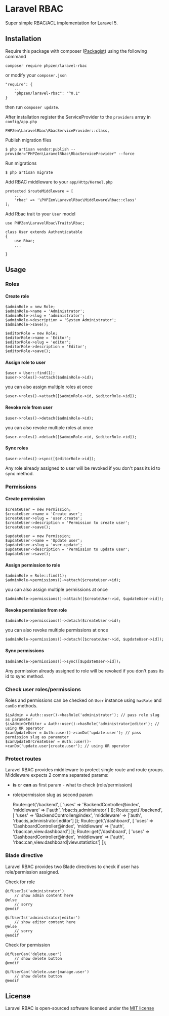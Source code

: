 # Laravel RBAC
Super simple RBAC/ACL implementation for Laravel 5.

## Installation
Require this package with composer ([Packagist](https://packagist.org/packages/phpzen/laravel-rbac)) using the following command

    composer require phpzen/laravel-rbac

or modify your `composer.json`

	"require": {
		...
		"phpzen/laravel-rbac": "^0.1"
	}

then run `composer update`.

After installation register the ServiceProvider to the `providers` array in `config/app.php`

	PHPZen\LaravelRbac\RbacServiceProvider::class,

Publish migration files

	$ php artisan vendor:publish --provider="PHPZen\LaravelRbac\RbacServiceProvider" --force

Run migrations

	$ php artisan migrate

Add RBAC middleware to your `app/Http/Kernel.php`

	protected $routeMiddleware = [
		...
		'rbac' => '\PHPZen\LaravelRbac\Middleware\Rbac::class'
	];

Add Rbac trait to your `User` model

	use PHPZen\LaravelRbac\Traits\Rbac;
	
	class User extends Authenticatable
	{
	    use Rbac;
	    ...
	    
    }

## Usage

### Roles

#### Create role

	$adminRole = new Role;
	$adminRole->name = 'Administrator';
	$adminRole->slug = 'administrator';
	$adminRole->description = 'System Administrator';
	$adminRole->save();
	
	$editorRole = new Role;
	$editorRole->name = 'Editor';
	$editorRole->slug = 'editor';
	$editorRole->description = 'Editor';
	$editorRole->save();

#### Assign role to user
	
	$user = User::find(1);
	$user->roles()->attach($adminRole->id);

you can also assign multiple roles at once

	$user->roles()->attach([$adminRole->id, $editorRole->id]);

#### Revoke role from user

	$user->roles()->detach($adminRole->id);

you can also revoke multiple roles at once

	$user->roles()->detach([$adminRole->id, $editorRole->id]);

#### Sync roles

	$user->roles()->sync([$editorRole->id]);

Any role already assigned to user will be revoked if you don't pass its id to sync method.

### Permissions

#### Create permission

	$createUser = new Permission;
	$createUser->name = 'Create user';
	$createUser->slug = 'user.create';
	$createUser->description = 'Permission to create user';
	$createUser->save();
	
	$updateUser = new Permission;
	$updateUser->name = 'Update user';
	$updateUser->slug = 'user.update';
	$updateUser->description = 'Permission to update user';
	$updateUser->save();

#### Assign permission to role
	
	$adminRole = Role::find(1);
	$adminRole->permissions()->attach($createUser->id);

you can also assign multiple permissions at once

	$adminRole->permissions()->attach([$createUser->id, $updateUser->id]);

#### Revoke permission from role

	$adminRole->permissions()->detach($createUser->id);

you can also revoke multiple permissions at once

	$adminRole->permissions()->detach([$createUser->id, $updateUser->id]);

#### Sync permissions

	$adminRole->permissions()->sync([$updateUser->id]);

Any permission already assigned to role will be revoked if you don't pass its id to sync method.

### Check user roles/permissions

Roles and permissions can be checked on `User` instance using `hasRole` and `canDo` methods.

	$isAdmin = Auth::user()->hasRole('administrator'); // pass role slug as parameter
	$isAdminOrEditor = Auth::user()->hasRole('administrator|editor'); // using OR operator
	$canUpdateUser = Auth::user()->canDo('update.user'); // pass permission slug as parameter
	$canUpdateOrCreateUser = Auth::user()->canDo('update.user|create.user'); // using OR operator

### Protect routes

Laravel RBAC provides middleware to protect single route and route groups. Middleware expects 2 comma separated params: 
- **is** or **can** as first param - what to check (role/permission)
- role/permission slug as second param

	Route::get('/backend', [
		'uses' => 'BackendController@index',
		'middleware' => ['auth', 'rbac:is,administrator']
	]);
	Route::get('/backend', [
        'uses' => 'BackendController@index',
        'middleware' => ['auth', 'rbac:is,administrator|editor']
    ]);
	Route::get('/dashboard', [
		'uses' => 'DashboardController@index',
		'middleware' => ['auth', 'rbac:can,view.dashboard']
	]);
	Route::get('/dashboard', [
        'uses' => 'DashboardController@index',
        'middleware' => ['auth', 'rbac:can,view.dashboard|view.statistics']
    ]);

### Blade directive

Laravel RBAC provides two Blade directives to check if user has role/permission assigned.

Check for role

	@ifUserIs('administrator')
		// show admin content here
	@else
		// sorry
	@endif
	
	@ifUserIs('administrator|editor')
        // show editor content here
    @else
        // sorry
    @endif

Check for permission

	@ifUserCan('delete.user')
		// show delete button
	@endif
	
	@ifUserCan('delete.user|manage.user')
        // show delete button
    @endif

## License

Laravel RBAC is open-sourced software licensed under the [MIT license](http://opensource.org/licenses/MIT)